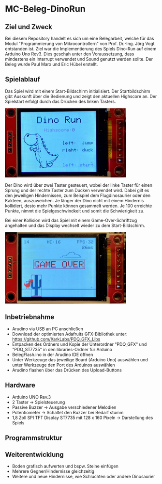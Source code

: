 # MC-Beleg-DinoRun

## Ziel und Zweck

Bei diesem Repository handelt es sich um eine Belegarbeit, welche für das Modul "Programmierung von Mikrocontrollern" von Prof. Dr.-Ing. Jörg Vogt entstanden ist. Ziel war die Implementierung des Spiels Dino-Run auf einem Arduino Uno Rev3. Dies geschah unter den Voraussetzung, dass mindestens ein Interrupt verwendet und Sound genutzt werden sollte. Der Beleg wurde Paul Marx und Eric Hübel erstellt.

## Spielablauf

Das Spiel wird mit einem Start-Bildschirm initialisiert. Der Startbildschirm gibt Auskunft über die Bedienung und zeigt den aktuellen Highscore an. Der Spielstart erfolgt durch das Drücken des linken Tasters. 

<img src="img/documentation/start_screen.jpg" alt="Startbildschirm" width="400">

Der Dino wird über zwei Taster gesteuert, wobei der linke Taster für einen Sprung und der rechte Taster zum Ducken verwendet wird. Dabei gilt es den jeweiligen Hindernissen, zum Beispiel dem Flugdinosaurier oder den Kakteen, auszuweichen. Je länger der Dino nicht mit einem Hindernis kollidiert, desto mehr Punkte können gesammelt werden. Je 100 erreichte Punkte, nimmt die Spielgeschwindkeit und somit die Schwierigkeit zu. 

Bei einer Kollision wird das Spiel mit einem Game-Over-Schriftzug angehalten und das Display wechselt wieder zu dem Start-Bildschirm.

<img src="img/documentation/game_over_screen.jpg" alt="Startbildschirm" width="400">

## Inbetriebnahme

- Arudino via USB an PC anschließen
- Download der optimierten Adafruits GFX-Bibliothek unter: https://github.com/XarkLabs/PDQ_GFX_Libs
- Entpacken des Ordners und Kopie der Unterordner "PDQ_GFX" und "PDQ_ST7735" in den libraries-Ordner für Arduino
- BelegFlash.ino in der Arudino IDE öffnen
- Unter Werkzeuge das jeweilige Board (Arduino Uno) auswählen und unter Werkzeuge den Port des Arduinos auswählen
- Arudino flashen über das Drücken des Upload-Buttons
  
## Hardware

- Arduino UNO Rev.3
- 2 Taster -> Spielsteuerung
- Passive Buzzer -> Ausgabe verschiedener Melodien
- Potentiometer -> Schaltet den Buzzer bei Bedarf stumm
- 1,8 Zoll SPI TFT Display ST7735 mit 128 x 160 Pixeln -> Darstellung des Spiels

## Programmstruktur

## Weiterentwicklung

- Boden grafisch aufwerten und bspw. Steine einfügen
- Mehrere Gegner/Hindernisse gleichzeitig
- Weitere und neue Hindernisse, wie Schluchten oder andere Dinosaurier
